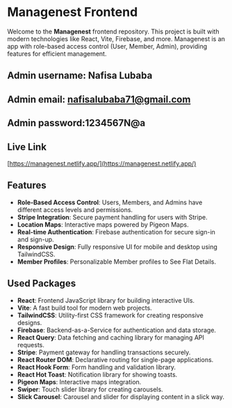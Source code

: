  # Managenest Frontend

Welcome to the **Managenest** frontend repository. This project is built with modern technologies like React, Vite, Firebase, and more. Managenest is an app with role-based access control (User, Member, Admin), providing features for efficient management.
## Admin username: Nafisa Lubaba
## Admin email: nafisalubaba71@gmail.com
## Admin password:1234567N@a

## Live Link

[https://managenest.netlify.app/](https://managenest.netlify.app/)

## Features

- **Role-Based Access Control**: Users, Members, and Admins have different access levels and permissions.
- **Stripe Integration**: Secure payment handling for users with Stripe.
- **Location Maps**: Interactive maps powered by Pigeon Maps.
- **Real-time Authentication**: Firebase authentication for secure sign-in and sign-up.
- **Responsive Design**: Fully responsive UI for mobile and desktop using TailwindCSS.
- **Member Profiles**: Personalizable Member profiles to See Flat Details.


## Used Packages

- **React**: Frontend JavaScript library for building interactive UIs.
- **Vite**: A fast build tool for modern web projects.
- **TailwindCSS**: Utility-first CSS framework for creating responsive designs.
- **Firebase**: Backend-as-a-Service for authentication and data storage.
- **React Query**: Data fetching and caching library for managing API requests.
- **Stripe**: Payment gateway for handling transactions securely.
- **React Router DOM**: Declarative routing for single-page applications.
- **React Hook Form**: Form handling and validation library.
- **React Hot Toast**: Notification library for showing toasts.
- **Pigeon Maps**: Interactive maps integration.
- **Swiper**: Touch slider library for creating carousels.
- **Slick Carousel**: Carousel and slider for displaying content in a slick way.

